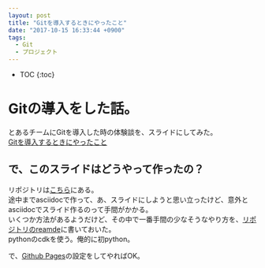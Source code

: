 ```yaml
---
layout: post
title: "Gitを導入するときにやったこと"
date: "2017-10-15 16:33:44 +0900"
tags:
  - Git
  - プロジェクト
---
```


* TOC
{:toc}

# Gitの導入をした話。

とあるチームにGitを導入した時の体験談を、スライドにしてみた。  
[Gitを導入するときにやったこと](https://snjxnksm.github.io/git_into_the_project/)  

## で、このスライドはどうやって作ったの？

リポジトリは[こちら](https://github.com/snjxnksm/git_into_the_project)にある。  
途中までasciidocで作って、あ、スライドにしようと思い立ったけど、意外とasciidocでスライド作るのって手間がかかる。  
いくつか方法があるようだけど、その中で一番手間の少なそうなやり方を、[リポジトリのreamde](https://github.com/snjxnksm/git_into_the_project/blob/master/README.md)に書いておいた。  
pythonのcdkを使う。俺的に初python。  

で、[Github Pages](https://help.github.com/articles/what-is-github-pages/)の設定をしてやればOK。  
